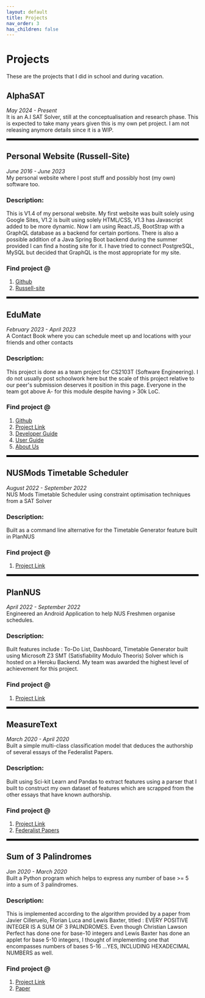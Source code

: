 ```yaml
---
layout: default
title: Projects
nav_order: 3
has_children: false
---
```


# Projects
These are the projects that I did in school and during vacation.

## AlphaSAT 
*May 2024 - Present*  
It is an A.I SAT Solver, still at the conceptualisation and research phase. This is expected to take many years given this is my own pet project. I am not releasing anymore details since it is a WIP.

<hr style="border: 2px solid black;">

## Personal Website (Russell-Site)  
*June 2016 - June 2023*  
My personal website where I post stuff and possibly host (my own) software too.  
### Description:  
This is V1.4 of my personal website. My first website was built solely using Google Sites, V1.2 is built using solely HTML/CSS, V1.3 has Javascript added to be more dynamic. Now I am using React.JS, BootStrap with a GraphQL database as a backend for certain portions. There is also a possible addition of a Java Spring Boot backend during the summer provided I can find a hosting site for it. I have tried to connect PostgreSQL, MySQL but decided that GraphQL is the most appropriate for my site.

### Find project @  
1. [Github](https://github.com/russelltankaimin/russelltankaimin)
2. [Russell-site](https://russelltankaimin.github.io/russelltankaimin/)

<hr style="border: 2px solid black;">

## EduMate  
*February 2023 - April 2023*  
A Contact Book where you can schedule meet up and locations with your friends and other contacts  
### Description:  
This project is done as a team project for CS2103T (Software Engineering). I do not usually post schoolwork here but the scale of this project relative to our peer's submission deserves it position in this page. Everyone in the team got above A- for this module despite having > 30k LoC.

### Find project @  
1. [Github](https://github.com/AY2223S2-CS2103T-W14-2/tp)
2. [Project Link](https://ay2223s2-cs2103t-w14-2.github.io/tp/)
3. [Developer Guide](https://ay2223s2-cs2103t-w14-2.github.io/tp/DeveloperGuide.html)
4. [User Guide](https://ay2223s2-cs2103t-w14-2.github.io/tp/UserGuide.html)
5. [About Us](https://ay2223s2-cs2103t-w14-2.github.io/tp/AboutUs.html)


<hr style="border: 2px solid black;">

## NUSMods Timetable Scheduler  
*August 2022 - September 2022*  
NUS Mods Timetable Scheduler using constraint optimisation techniques from a SAT Solver  
### Description:  
Built as a command line alternative for the Timetable Generator feature built in PlanNUS  

### Find project @  
1. [Project Link](https://github.com/russelltankaimin/TimeTable-Scheduler)

<hr style="border: 2px solid black;">

## PlanNUS  
*April 2022 - September 2022*  
Engineered an Android Application to help NUS Freshmen organise schedules.  
### Description:  
Built features include : To-Do List, Dashboard, Timetable Generator built using Microsoft Z3 SMT (Satisfiability Modulo Theoris) Solver which is hosted on a Heroku Backend. My team was awarded the highest level of achievement for this project.  

### Find project @  
1. [Project Link](https://github.com/russelltankaimin/TheGrumpyNUSFreshman)

<hr style="border: 2px solid black;">

## MeasureText  
*March 2020 - April 2020*  
Built a simple multi-class classification model that deduces the authorship of several essays of the Federalist Papers.  
### Description:
Built using Sci-kit Learn and Pandas to extract features using a parser that I built to construct my own dataset of features which are scrapped from the other essays that have known authorship.

### Find project @  
1. [Project Link](https://github.com/russelltankaimin/MeasureText)  
2. [Federalist Papers](https://avalon.law.yale.edu/subject_menus/fed.asp)

<hr style="border: 2px solid black;">

## Sum of 3 Palindromes  
*Jan 2020 - March 2020*  
Built a Python program which helps to express any number of base >= 5 into a sum of 3 palindromes.  
### Description:  
This is implemented according to the algorithm provided by a paper from Javier Cilleruelo, Florian Luca and Lewis Baxter, titled : EVERY POSITIVE INTEGER IS A SUM OF 3 PALINDROMES. Even though Christian Lawson Perfect has done one for base-10 integers and Lewis Baxter has done an applet for base 5-10 integers, I thought of implementing one that encompasses numbers of bases 5-16 ...YES, INCLUDING HEXADECIMAL NUMBERS as well.

### Find project @  
1. [Project Link](https://github.com/russelltankaimin/sumof3Palindromes)  
2. [Paper](https://arxiv.org/abs/1602.06208)
